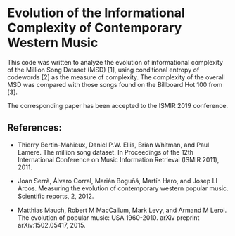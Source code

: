Evolution of the Informational Complexity of Contemporary Western Music
=======================================================

This code was written to analyze the evolution of informational complexity of the Million Song Dataset (MSD) [1], using conditional entropy of codewords [2] as the measure of complexity.  The complexity of the overall MSD was compared with those songs found on the Billboard Hot 100 from [3].

The corresponding paper has been accepted to the ISMIR 2019 conference.

References:
---------

- Thierry Bertin-Mahieux, Daniel P.W. Ellis, Brian Whitman, and Paul Lamere. The million song dataset. In Proceedings of the 12th International Conference on Music Information Retrieval (ISMIR 2011), 2011.

- Joan Serrà, Álvaro Corral, Marián Boguñá, Martín Haro, and Josep Ll Arcos. Measuring the evolution of contemporary western popular music. Scientiﬁc reports, 2, 2012.

- Matthias Mauch, Robert M MacCallum, Mark Levy, and Armand M Leroi. The evolution of popular music: USA 1960-2010. arXiv preprint arXiv:1502.05417, 2015.